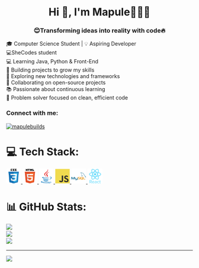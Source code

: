 <h1 align="center">Hi 👋, I'm Mapule👩🏽‍💻</h1>
<h3 align="center">😊Transforming ideas into reality with code🔥</h3>

🎓 Computer Science Student | 💡 Aspiring Developer<br/>
💻SheCodes student<br/>
💻 Learning Java, Python & Front-End<br/>
🚀 Building projects to grow my skills<br/>
🌱 Exploring new technologies and frameworks<br/>
🤝 Collaborating on open-source projects<br/>
📚 Passionate about continuous learning<br/>
🔧 Problem solver focused on clean, efficient code<br/>

<h3 align="left">Connect with me:</h3>
<p align="left">
<a href="https://discord.gg/mapulebuilds" target="blank"><img align="center" src="https://raw.githubusercontent.com/rahuldkjain/github-profile-readme-generator/master/src/images/icons/Social/discord.svg" alt="mapulebuilds" height="30" width="40" /></a>
</p>


# 💻 Tech Stack:
<p align="left"> <a href="https://www.w3schools.com/css/" target="_blank" rel="noreferrer"> <img src="https://raw.githubusercontent.com/devicons/devicon/master/icons/css3/css3-original-wordmark.svg" alt="css3" width="40" height="40"/> </a> <a href="https://www.w3.org/html/" target="_blank" rel="noreferrer"> <img src="https://raw.githubusercontent.com/devicons/devicon/master/icons/html5/html5-original-wordmark.svg" alt="html5" width="40" height="40"/> </a> <a href="https://www.java.com" target="_blank" rel="noreferrer"> <img src="https://raw.githubusercontent.com/devicons/devicon/master/icons/java/java-original.svg" alt="java" width="40" height="40"/> </a> <a href="https://developer.mozilla.org/en-US/docs/Web/JavaScript" target="_blank" rel="noreferrer"> <img src="https://raw.githubusercontent.com/devicons/devicon/master/icons/javascript/javascript-original.svg" alt="javascript" width="40" height="40"/> </a> <a href="https://www.mysql.com/" target="_blank" rel="noreferrer"> <img src="https://raw.githubusercontent.com/devicons/devicon/master/icons/mysql/mysql-original-wordmark.svg" alt="mysql" width="40" height="40"/> </a> <a href="https://reactjs.org/" target="_blank" rel="noreferrer"> <img src="https://raw.githubusercontent.com/devicons/devicon/master/icons/react/react-original-wordmark.svg" alt="react" width="40" height="40"/> </a> </p>

# 📊 GitHub Stats:
![](https://github-readme-stats.vercel.app/api?username=mapulebuilds&theme=merko&hide_border=false&include_all_commits=false&count_private=false)<br/>
![](https://nirzak-streak-stats.vercel.app/?user=mapulebuilds&theme=merko&hide_border=false)<br/>
![](https://github-readme-stats.vercel.app/api/top-langs/?username=mapulebuilds&theme=merko&hide_border=false&include_all_commits=false&count_private=false&layout=compact)

---
[![](https://visitcount.itsvg.in/api?id=mapulebuilds&icon=4&color=10)](https://visitcount.itsvg.in)

